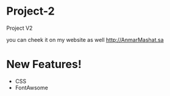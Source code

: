 # Project-2

Project V2

you can cheek it on my website as well
http://AnmarMashat.sa


# New Features!

  - CSS
  - FontAwsome